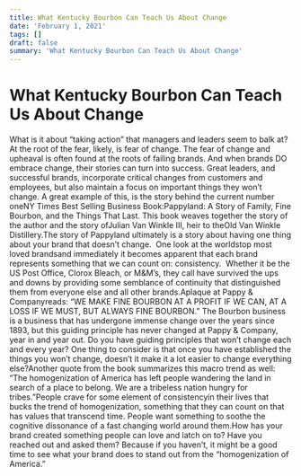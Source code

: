 ```yaml
---
title: What Kentucky Bourbon Can Teach Us About Change
date: 'February 1, 2021'
tags: []
draft: false
summary: 'What Kentucky Bourbon Can Teach Us About Change'
---
```


# What Kentucky Bourbon Can Teach Us About Change

What is it about “taking action” that managers and leaders seem to balk at? At the root of the fear, likely, is fear of change. The fear of change and upheaval is often found at the roots of failing brands. And when brands DO embrace change, their stories can turn into success. Great leaders, and successful brands, incorporate critical changes from customers and employees, but also maintain a focus on important things they won’t change. A great example of this, is the story behind the current number oneNY Times Best Selling Business Book:Pappyland: A Story of Family, Fine Bourbon, and the Things That Last. This book weaves together the story of the author and the story ofJulian Van Winkle III, heir to theOld Van Winkle Distillery.The story of Pappyland ultimately is a story about having one thing about your brand that doesn’t change.  One look at the worldstop most loved brandsand immediately it becomes apparent that each brand represents something that we can count on: consistency.  Whether it be the US Post Office, Clorox Bleach, or M&M’s, they call have survived the ups and downs by providing some semblance of continuity that distinguished them from everyone else and all other brands.Aplaque at Pappy & Companyreads: “WE MAKE FINE BOURBON AT A PROFIT IF WE CAN, AT A LOSS IF WE MUST, BUT ALWAYS FINE BOURBON.” The Bourbon business is a business that has undergone immense change over the years since 1893, but this guiding principle has never changed at Pappy & Company, year in and year out. Do you have guiding principles that won’t change each and every year? One thing to consider is that once you have established the things you won’t change, doesn’t it make it a lot easier to change everything else?﻿Another quote from the book summarizes this macro trend as well: “The homogenization of America has left people wandering the land in search of a place to belong. We are a tribeless nation hungry for tribes.”People crave for some element of consistencyin their lives that bucks the trend of homogenization, something that they can count on that has values that transcend time. People want something to soothe the cognitive dissonance of a fast changing world around them.How has your brand created something people can love and latch on to? Have you reached out and asked them? Because if you haven’t, it might be a good time to see what your brand does to stand out from the “homogenization of America.”
